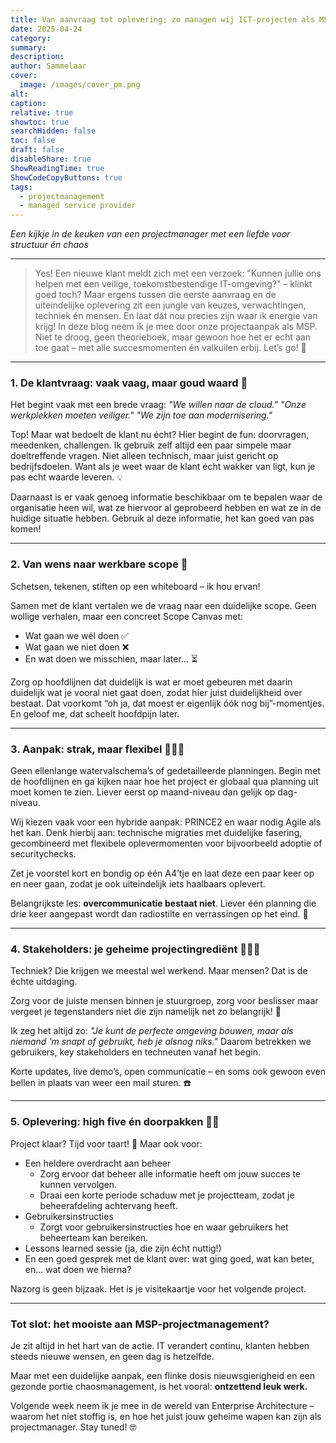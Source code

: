 ```yaml
---
title: Van aanvraag tot oplevering; zo managen wij ICT-projecten als MSP 🚀💼
date: 2025-04-24
category:
summary:
description: 
author: Sammelaar
cover:
  image: /images/cover_pm.png
alt:
caption:
relative: true
showtoc: true
searchHidden: false
toc: false
draft: false
disableShare: true
ShowReadingTime: true
ShowCodeCopyButtons: true
tags:
  - projectmanagement
  - managed service provider
---
```

*Een kijkje in de keuken van een projectmanager met een liefde voor structuur én chaos*

---
> Yes! Een nieuwe klant meldt zich met een verzoek: "Kunnen jullie ons helpen met een veilige, toekomstbestendige IT-omgeving?" – klinkt goed toch? Maar ergens tussen die eerste aanvraag en de uiteindelijke oplevering zit een jungle van keuzes, verwachtingen, techniek én mensen. En laat dát nou precies zijn waar ik energie van krijg!
In deze blog neem ik je mee door onze projectaanpak als MSP. Niet te droog, geen theorieboek, maar gewoon hoe het er echt aan toe gaat – met alle succesmomenten én valkuilen erbij. Let’s go! 🚀

---
### 1. De klantvraag: vaak vaag, maar goud waard 🥇
Het begint vaak met een brede vraag:
*"We willen naar de cloud."*
*"Onze werkplekken moeten veiliger."*
*"We zijn toe aan modernisering."*

Top! Maar wat bedoelt de klant nu écht? Hier begint de fun: doorvragen, meedenken, challengen. Ik gebruik zelf altijd een paar simpele maar doeltreffende vragen. Niet alleen technisch, maar juist gericht op bedrijfsdoelen. Want als je weet waar de klant écht wakker van ligt, kun je pas echt waarde leveren. 💡

Daarnaast is er vaak genoeg informatie beschikbaar om te bepalen waar de organisatie heen wil, wat ze hiervoor al geprobeerd hebben en wat ze in de huidige situatie hebben. Gebruik al deze informatie, het kan goed van pas komen!

---
### 2. Van wens naar werkbare scope 🔬

Schetsen, tekenen, stiften op een whiteboard – ik hou ervan!

Samen met de klant vertalen we de vraag naar een duidelijke scope. Geen wollige verhalen, maar een concreet Scope Canvas met:
- Wat gaan we wél doen ✅
- Wat gaan we niet doen ❌
- En wat doen we misschien, maar later… ⏳

Zorg op hoofdlijnen dat duidelijk is wat er moet gebeuren met daarin duidelijk wat je vooral niet gaat doen, zodat hier juist duidelijkheid over bestaat. Dat voorkomt “oh ja, dat moest er eigenlijk óók nog bij”-momentjes. En geloof me, dat scheelt hoofdpijn later.

---
### 3. Aanpak: strak, maar flexibel 🤸🏼‍♂️

Geen ellenlange watervalschema’s of gedetailleerde planningen. Begin met de hoofdlijnen en ga kijken naar hoe het project er globaal qua planning uit moet komen te zien. Liever eerst op maand-niveau dan gelijk op dag-niveau.

Wij kiezen vaak voor een hybride aanpak: PRINCE2 en waar nodig Agile als het kan. Denk hierbij aan: technische migraties met duidelijke fasering, gecombineerd met flexibele oplevermomenten voor bijvoorbeeld adoptie of securitychecks.

Zet je voorstel kort en bondig op één A4’tje en laat deze een paar keer op en neer gaan, zodat je ook uiteindelijk iets haalbaars oplevert.

Belangrijkste les: **overcommunicatie bestaat niet**. Liever één planning die drie keer aangepast wordt dan radiostilte en verrassingen op het eind. 📅

---
### 4. Stakeholders: je geheime projectingrediënt 👨🏼‍🍳

Techniek? Die krijgen we meestal wel werkend. Maar mensen? Dat is de échte uitdaging.

Zorg voor de juiste mensen binnen je stuurgroep, zorg voor beslisser maar vergeet je tegenstanders niet die zijn namelijk net zo belangrijk! 📍

Ik zeg het altijd zo: *"Je kunt de perfecte omgeving bouwen, maar als niemand 'm snapt of gebruikt, heb je alsnog niks."* Daarom betrekken we gebruikers, key stakeholders en techneuten vanaf het begin.

Korte updates, live demo’s, open communicatie – en soms ook gewoon even bellen in plaats van weer een mail sturen. ☎️

---
### 5. Oplevering: high five én doorpakken ✋🏼

Project klaar? Tijd voor taart! 🍰 Maar ook voor:
- Een heldere overdracht aan beheer
    - Zorg ervoor dat beheer alle informatie heeft om jouw succes te kunnen vervolgen.
    - Draai een korte periode schaduw met je projectteam, zodat je beheerafdeling achtervang heeft.
- Gebruikersinstructies
    - Zorgt voor gebruikersinstructies hoe en waar gebruikers het beheerteam kan bereiken.
- Lessons learned sessie (ja, die zijn écht nuttig!)
- En een goed gesprek met de klant over: wat ging goed, wat kan beter, en... wat doen we hierna?

Nazorg is geen bijzaak. Het is je visitekaartje voor het volgende project.

---
### Tot slot: het mooiste aan MSP-projectmanagement?

Je zit altijd in het hart van de actie. IT verandert continu, klanten hebben steeds nieuwe wensen, en geen dag is hetzelfde.

Maar met een duidelijke aanpak, een flinke dosis nieuwsgierigheid en een gezonde portie chaosmanagement, is het vooral: **ontzettend leuk werk.**

Volgende week neem ik je mee in de wereld van Enterprise Architecture – waarom het níet stoffig is, en hoe het juist jouw geheime wapen kan zijn als projectmanager. Stay tuned! 🤓
